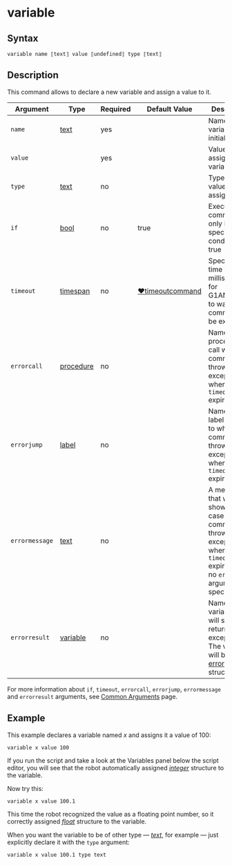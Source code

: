 # variable

## Syntax

```G1ANT
variable name ⟦text⟧ value ⟦undefined⟧ type ⟦text⟧
```

## Description

This command allows to declare a new variable and assign a value to it.

| Argument | Type | Required | Default Value | Description |
| -------- | ---- | -------- | ------------- | ----------- |
|`name`| [text](../../G1ANT.Language/Structures/TextStructure.md) | yes |  | Name of a variable to be initialized |
|`value`|                                                              | yes |  | Value to assign to a variable |
|`type`| [text](../../G1ANT.Language/Structures/TextStructure.md) | no |  | Type of a value to be assigned |
| `if`           | [bool](../../G1ANT.Language/Structures/BooleanStructure.md) | no       | true                                                        | Executes the command only if a specified condition is true   |
| `timeout`      | [timespan](../../G1ANT.Language/Structures/TimeSpanStructure.md) | no       | [♥timeoutcommand](../../../appendices/common-arguments.md) | Specifies time in milliseconds for G1ANT.Robot to wait for the command to be executed |
| `errorcall`    | [procedure](../../G1ANT.Language/Structures/ProcedureStructure.md) | no       |                                                             | Name of a procedure to call when the command throws an exception or when a given `timeout` expires |
| `errorjump`    | [label](../../G1ANT.Language/Structures/LabelStructure.md) | no       |                                                             | Name of the label to jump to when the command throws an exception or when a given `timeout` expires |
| `errormessage` | [text](../../G1ANT.Language/Structures/TextStructure.md) | no       |                                                             | A message that will be shown in case the command throws an exception or when a given `timeout` expires, and no `errorjump` argument is specified |
| `errorresult`  | [variable](../../G1ANT.Language/Structures/VariableStructure.md) | no       |                                                             | Name of a variable that will store the returned exception. The variable will be of [error](../../G1ANT.Language/Structures/ErrorStructure.md) structure  |

For more information about `if`, `timeout`, `errorcall`, `errorjump`, `errormessage` and `errorresult` arguments, see [Common Arguments](../../../appendices/common-arguments.md) page.

## Example

This example declares a variable named *x* and assigns it a value of 100:

```G1ANT
variable x value 100
```

If you run the script and take a look at the Variables panel below the script editor, you will see that the robot automatically assigned [*integer*](../../G1ANT.Language/Structures/IntegerStructure.md) structure to the variable.

Now try this:

```G1ANT
variable x value 100.1
```

This time the robot recognized the value as a floating point number, so it correctly assigned [*float*](../../G1ANT.Language/Structures/FloatStructure.md) structure to the variable.

When you want the variable to be of other type — [*text*](../../G1ANT.Language/Structures/TextStructure.md), for example — just explicitly declare it with the `type` argument:

```G1ANT
variable x value 100.1 type text
```


